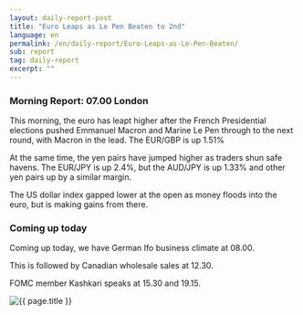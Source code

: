 ```yaml
---
layout: daily-report-post
title: "Euro Leaps as Le Pen Beaten to 2nd"
language: en
permalink: /en/daily-report/Euro-Leaps-as-Le-Pen-Beaten/
sub: report
tag: daily-report
excerpt: ""
---
```

### Morning Report: 07.00 London

This morning, the euro has leapt higher after the French Presidential elections pushed Emmanuel Macron and Marine Le Pen through to the next round, with Macron in the lead. The EUR/GBP is up 1.51%

At the same time, the yen pairs have jumped higher as traders shun safe havens. The EUR/JPY is up 2.4%, but the AUD/JPY is up 1.33% and other yen pairs up by a similar margin. 

The US dollar index gapped lower at the open as money floods into the euro, but is making gains from there.


### Coming up today

Coming up today, we have German Ifo business climate at 08.00. 

This is followed by Canadian wholesale sales at 12.30. 

FOMC member Kashkari speaks at 15.30 and 19.15.

<p><img src="{{ "/assets/images/daily-report/2017-04-24_05-57-44.jpg" | relative_url }}" alt="{{ page.title }}" title="{{ page.title }}"></p>